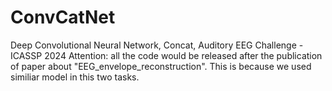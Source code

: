 # ConvCatNet
Deep Convolutional Neural Network, Concat, Auditory EEG Challenge - ICASSP 2024
Attention: all the code would be released after the publication of paper about "EEG_envelope_reconstruction".
This is because we used similiar model in this two tasks.
